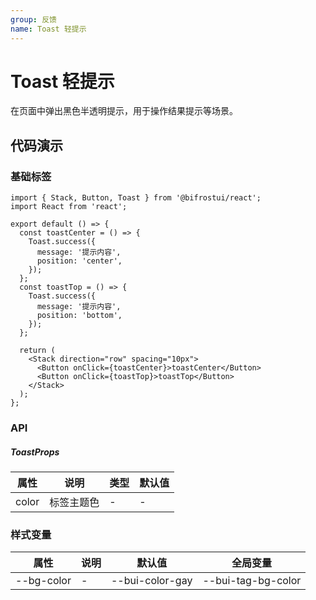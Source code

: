 ```yaml
---
group: 反馈
name: Toast 轻提示
---
```


# Toast 轻提示

在页面中弹出黑色半透明提示，用于操作结果提示等场景。

## 代码演示

### 基础标签

```tsx
import { Stack, Button, Toast } from '@bifrostui/react';
import React from 'react';

export default () => {
  const toastCenter = () => {
    Toast.success({
      message: '提示内容',
      position: 'center',
    });
  };
  const toastTop = () => {
    Toast.success({
      message: '提示内容',
      position: 'bottom',
    });
  };

  return (
    <Stack direction="row" spacing="10px">
      <Button onClick={toastCenter}>toastCenter</Button>
      <Button onClick={toastTop}>toastTop</Button>
    </Stack>
  );
};
```

### API

##### ToastProps

| 属性  | 说明       | 类型 | 默认值 |
| ----- | ---------- | ---- | ------ |
| color | 标签主题色 | -    | -      |

### 样式变量

| 属性       | 说明 | 默认值          | 全局变量           |
| ---------- | ---- | --------------- | ------------------ |
| --bg-color | -    | --bui-color-gay | --bui-tag-bg-color |
